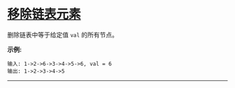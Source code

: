 # [移除链表元素](https://leetcode-cn.com/problems/remove-linked-list-elements/)

删除链表中等于给定值 `val` 的所有节点。

**示例:**

```
输入: 1->2->6->3->4->5->6, val = 6
输出: 1->2->3->4->5
```

---